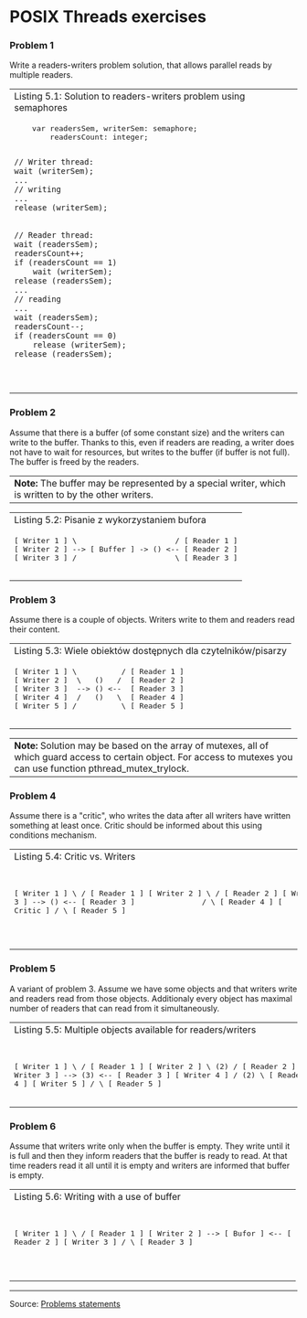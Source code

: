 # POSIX Threads exercises


### Problem 1

Write a readers-writers problem solution, that allows parallel reads by multiple readers.


<table>
<tr>
  <td>
    Listing 5.1: Solution to readers-writers problem using semaphores
  </td>
</tr>
<tr>
  <td>
   <pre>
    var readersSem, writerSem: semaphore;
        readersCount: integer;
 
    // Writer thread:
    wait (writerSem);
    ...
    // writing
    ...
    release (writerSem);


    // Reader thread:
    wait (readersSem);
    readersCount++;
    if (readersCount == 1)
        wait (writerSem);
    release (readersSem);
    ...
    // reading
    ...
    wait (readersSem);
    readersCount--;
    if (readersCount == 0)
        release (writerSem);
    release (readersSem);
   </pre>
  </td>
</tr>
</table>


### Problem 2

Assume that there is a buffer (of some constant size) and the writers can write to the buffer. Thanks to this, even if readers are reading, a writer does not have to wait for resources, but writes to the buffer (if buffer is not full). The buffer is freed by the readers.

<table>
 <tr>
  <td>
   <b>
   Note:
   </b>
   The buffer may be represented by a special writer, which is written to by the other writers. 
  </td>
 </tr>
</table>


<table>
 <tr>
  <td>
   Listing 5.2: Pisanie z wykorzystaniem bufora
  </td>
 </tr>
 <tr>
  <td>
   <pre>
[ Writer 1 ] \                      / [ Reader 1 ]
[ Writer 2 ] --&gt; [ Buffer ] -&gt; () &lt;-- [ Reader 2 ]
[ Writer 3 ] /                      \ [ Reader 3 ]
   </pre>
  </td>
 </tr>
</table>


### Problem 3

<p>
Assume there is a couple of objects. Writers write to them and readers read their content.
</p>
<table>
 <tr>
  <td>
  Listing 5.3: Wiele obiektów dostępnych dla czytelników/pisarzy
  </td>
 </tr>
 <tr>
  <td>
   <pre>
[ Writer 1 ] \          / [ Reader 1 ]
[ Writer 2 ]  \   ()   /  [ Reader 2 ]
[ Writer 3 ]  --&gt; () &lt;--  [ Reader 3 ]
[ Writer 4 ]  /   ()   \  [ Reader 4 ]
[ Writer 5 ] /          \ [ Reader 5 ]
   </pre>
  </td>
 </tr>
</table>

<table>
 <tr>
  <td><b>Note: </b>
  Solution may be based on the array of mutexes, all of which guard access to certain object. For access to mutexes you can use function <span class="code">pthread_mutex_trylock</span>.
  </td>
 </tr>
</table>

### Problem 4

<p>
Assume there is a "critic", who writes the data after all writers have written something at least once. Critic should be informed about this using conditions mechanism.
</p>
<table>
 <tr>
  <td>
  Listing 5.4: Critic vs. Writers
  </td>
 </tr>
 <tr>
  <td>
   <pre>
 
 [ Writer 1 ] \          / [ Reader 1 ]
 [ Writer 2 ]  \        /  [ Reader 2 ]
 [ Writer 3 ]  --&gt; () &lt;--  [ Reader 3 ]
   &nbsp; &nbsp; &nbsp; &nbsp; &nbsp; &nbsp; &nbsp; /        \  [ Reader 4 ]
 [  Critic  ] /          \ [ Reader 5 ]
 
   </pre>
  </td>
 </tr>
</table>

### Problem 5

<p>
A variant of problem 3. Assume we have some objects and that writers write and readers read from those objects. Additionaly every object has maximal number of readers that can read from it simultaneously.  
</p>
<table>
 <tr>
  <td>
  Listing 5.5: Multiple objects available for readers/writers
  </td>
 </tr>
 <tr>
  <td>
   <pre>

[ Writer 1 ] \           / [ Reader 1 ]
[ Writer 2 ]  \   (2)   /  [ Reader 2 ]
[ Writer 3 ]  --&gt; (3) &lt;--  [ Reader 3 ]
[ Writer 4 ]  /   (2)   \  [ Reader 4 ]
[ Writer 5 ] /           \ [ Reader 5 ]
   </pre>
  </td>
 </tr>
</table>


### Problem 6

<p>
Assume that writers write only when the buffer is empty. They write until it is full and then they inform readers that the buffer is ready to read. At that time readers read it all until it is empty and writers are informed that buffer is empty.
</p>
<table>
 <tr>
  <td>
  Listing 5.6: Writing with a use of buffer
  </td>
 </tr>
 <tr>
  <td>
   <pre>

[ Writer 1 ] \                  / [ Reader 1 ]
[ Writer 2 ] --&gt; [ Bufor ] &lt;-- [ Reader 2 ]
[ Writer 3 ] /                  \ [ Reader 3 ]

   </pre>
  </td>
 </tr>
</table>

<hr>
<p>
Source: <a href="http://home.agh.edu.pl/~kozlak/PS2010/synchronizacja_linux.html"> Problems statements </a>
</p>
